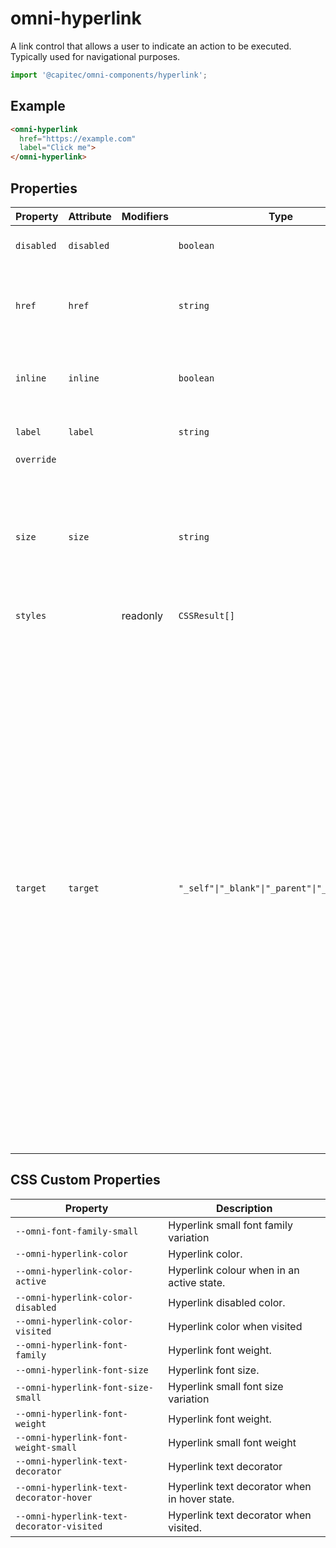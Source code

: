 # omni-hyperlink

A link control that allows a user to indicate an action to be executed. Typically used for navigational purposes.

```js 
import '@capitec/omni-components/hyperlink'; 
```

## Example

```html
<omni-hyperlink 
  href="https://example.com"
  label="Click me">
</omni-hyperlink>
```

## Properties

| Property   | Attribute  | Modifiers | Type                                           | Default | Description                                      |
|------------|------------|-----------|------------------------------------------------|---------|--------------------------------------------------|
| `disabled` | `disabled` |           | `boolean`                                      | false   | Indicator if the link is disabled.               |
| `href`     | `href`     |           | `string`                                       |         | URL to link to. NOTE, suppresses "click" event if specified. |
| `inline`   | `inline`   |           | `boolean`                                      | false   | Indicator if the link is used as part of a sentence. |
| `label`    | `label`    |           | `string`                                       |         | The label string to display.                     |
| `override` |            |           |                                                |         |                                                  |
| `size`     | `size`     |           | `string`                                       |         | Size of the Hyperlink text:<br />- `default` Size variation to apply.<br />- `small` Size variation to apply. |
| `styles`   |            | readonly  | `CSSResult[]`                                  |         |                                                  |
| `target`   | `target`   |           | `"_self"\|"_blank"\|"_parent"\|"_top"\|String` | "_self" | Where to load the URL specified in "href":<br />- `_self` Current browsing context.<br />- `_blank` Usually a new tab, users can configure the browser to open a new window instead.<br />- `_parent` Parent browsing context of the current one. If no parent, behave as "_self".<br />- `_top` Topmost browsing context (the "highest" context thats an ancestor of the current one). If no ancestors, behaves as "_self". |

## CSS Custom Properties

| Property                                  | Description                                   |
|-------------------------------------------|-----------------------------------------------|
| `--omni-font-family-small`                | Hyperlink small font family variation         |
| `--omni-hyperlink-color`                  | Hyperlink color.                              |
| `--omni-hyperlink-color-active`           | Hyperlink colour when in an active state.     |
| `--omni-hyperlink-color-disabled`         | Hyperlink disabled color.                     |
| `--omni-hyperlink-color-visited`          | Hyperlink color when visited                  |
| `--omni-hyperlink-font-family`            | Hyperlink font weight.                        |
| `--omni-hyperlink-font-size`              | Hyperlink font size.                          |
| `--omni-hyperlink-font-size-small`        | Hyperlink small font size variation           |
| `--omni-hyperlink-font-weight`            | Hyperlink font weight.                        |
| `--omni-hyperlink-font-weight-small`      | Hyperlink small font weight                   |
| `--omni-hyperlink-text-decorator`         | Hyperlink text decorator                      |
| `--omni-hyperlink-text-decorator-hover`   | Hyperlink text decorator when in hover state. |
| `--omni-hyperlink-text-decorator-visited` | Hyperlink text decorator when visited.        |
